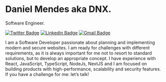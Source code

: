 # Daniel Mendes aka DNX.

Software Engineer.

[![Twitter Badge](https://img.shields.io/badge/-@dnxdotdev-blue?style=flat-square&labelColor=blue&logo=twitter&logoColor=white&link=https://twitter.com/dnxdotdev)](https://twitter.com/dnxdotdev) 
[![Linkedin Badge](https://img.shields.io/badge/-Daniel%20Mendes-blue?style=flat-square&logo=Linkedin&logoColor=white&link=https://www.linkedin.com/in/nunodanielmendes/)](https://www.linkedin.com/in/nunodanielmendes/) 
[![Gmail Badge](https://img.shields.io/badge/-nunodanielmendes22@gmail.com-blue?style=flat-square&logo=Gmail&logoColor=white&link=mailto:nunodanielmendes22@gmail.com)](mailto:nunodanielmendes22@gmail.com)

I am a Software Developer passionate about planning and implementing modern and secure websites.
I am ready for challenges with different requirements, as it is always important for me not to resort to standard solutions, but to develop an appropriate concept.
I have experience with React, JavaScript, TypeScript, NodeJs, NextJS and I am focused on building products with high-performance, scalability and security features. If you have a challenge for me: let’s talk!
